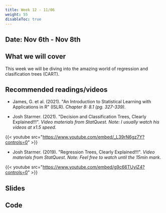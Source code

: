 ```yaml
---
title: Week 12 - 11/06
weight: 55
disableToc: true
---
```


## Date: Nov 6th - Nov 8th

## What we will cover

This week we will be diving into the amazing world of regression and clasification trees (CART). 

## Recommended readings/videos

- James, G. et al. (2021). "An Introduction to Statistical Learning with Applications in R" (ISLR). *Chapter 8: 8.1 (pg. 327-339)*. 

- Josh Starmer. (2021). "Decision and Classification Trees, Clearly Explained!!!". *Video materials from StatQuest. Note: I usually watch his videos at x1.5 speed*.

{{< youtube src="https://www.youtube.com/embed/_L39rN6gz7Y?controls=0" >}}

- Josh Starmer. (2019). "Regression Trees, Clearly Explained!!!". *Video materials from StatQuest. Note: Feel free to watch until the 15min mark*.

{{< youtube src="https://www.youtube.com/embed/g9c66TUylZ4?controls=0" >}}



## Slides

<!-- {{% button href="https://sta235.netlify.app/Classes/Week12/1_DecisionTrees/f2022_sta235h_15_DecisionTrees.html" icon="fas fa-external-link-alt" icon-position="right" %}}New window{{% /button %}} {{% button href="https://sta235.netlify.app/Classes/Week12/1_DecisionTrees/f2022_sta235h_15_DecisionTrees.pdf" icon="fas fa-file-pdf" icon-position="right" %}}Download{{% /button %}} 

{{< slides src="https://sta235.netlify.app/Classes/Week12/1_DecisionTrees/f2022_sta235h_15_DecisionTrees.html" >}}
 -->

## Code

<!-- Here is the R code we will review in class, with many additional questions! Remember to review it in detail after class <a onclick="ga('send', 'event', 'External-Link','click','code10','0','Link');" href="https://sta235.netlify.app/Classes/Week12/1_DecisionTrees/code/f2022_sta235h_10_decisiontrees.R" target="_blank" class="btn btn-default">Download<i class="fas fa-code"></i></a>


Check out the in-class activity we did for this week <a onclick="ga('send', 'event', 'External-Link','click','code13','0','Link');" href="https://sta235h.rocks/Week12" target="_blank" class="btn btn-default">Open<i class="fas  fa-external-link-alt"></i></a>

(The answers for this are here: <a onclick="ga('send', 'event', 'External-Link','click','code12Answers','0','Link');" href="https://sta235h.rocks/Week12Answers" target="_blank" class="btn btn-default">Open<i class="fas  fa-external-link-alt"></i></a>) -->

